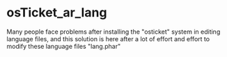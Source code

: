 # osTicket_ar_lang

Many people face problems after installing the "osticket" system in editing language files, and this solution is here after a lot of effort and effort to modify these language files "lang.phar"
